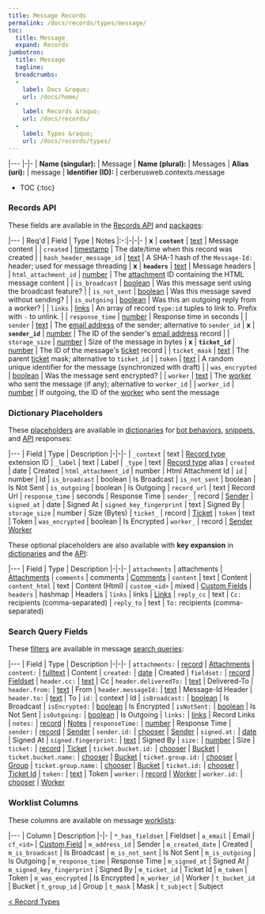```yaml
---
title: Message Records
permalink: /docs/records/types/message/
toc:
  title: Message
  expand: Records
jumbotron:
  title: Message
  tagline: 
  breadcrumbs:
  -
    label: Docs &raquo;
    url: /docs/home/
  -
    label: Records &raquo;
    url: /docs/records/
  -
    label: Types &raquo;
    url: /docs/records/types/
---
```


|---
|-|-
| **Name (singular):** | Message
| **Name (plural):** | Messages
| **Alias (uri):** | message
| **Identifier (ID):** | cerberusweb.contexts.message

* TOC
{:toc}

### Records API

These fields are available in the [Records API](/docs/api/endpoints/records/) and [packages](/docs/packages/):

|---
| Req'd | Field | Type | Notes
|:-:|-|-|-
| **x** | **`content`** | [text](/docs/records/fields/types/text/) | Message content 
|   | `created` | [timestamp](/docs/records/fields/types/timestamp/) | The date/time when this record was created 
|   | `hash_header_message_id` | [text](/docs/records/fields/types/text/) | A SHA-1 hash of the `Message-Id:` header; used for message threading 
| **x** | **`headers`** | [text](/docs/records/fields/types/text/) | Message headers 
|   | `html_attachment_id` | [number](/docs/records/fields/types/number/) | The [attachment](/docs/records/types/attachment/) ID containing the HTML message content 
|   | `is_broadcast` | [boolean](/docs/records/fields/types/boolean/) | Was this message sent using the broadcast feature? 
|   | `is_not_sent` | [boolean](/docs/records/fields/types/boolean/) | Was this message saved without sending? 
|   | `is_outgoing` | [boolean](/docs/records/fields/types/boolean/) | Was this an outgoing reply from a worker? 
|   | `links` | [links](/docs/records/fields/types/links/) | An array of record `type:id` tuples to link to. Prefix with `-` to unlink. 
|   | `response_time` | [number](/docs/records/fields/types/number/) | Response time in seconds 
|   | `sender` | [text](/docs/records/fields/types/text/) | The [email address](/docs/records/types/address/) of the sender; alternative to `sender_id` 
| **x** | **`sender_id`** | [number](/docs/records/fields/types/number/) | The ID of the sender's [email address](/docs/records/types/address/) record 
|   | `storage_size` | [number](/docs/records/fields/types/number/) | Size of the message in bytes 
| **x** | **`ticket_id`** | [number](/docs/records/fields/types/number/) | The ID of the message's [ticket](/docs/records/types/ticket/) record 
|   | `ticket_mask` | [text](/docs/records/fields/types/text/) | The parent [ticket](/docs/records/types/ticket/) mask; alternative to `ticket_id` 
|   | `token` | [text](/docs/records/fields/types/text/) | A random unique identifier for the message (synchronized with draft) 
|   | `was_encrypted` | [boolean](/docs/records/fields/types/boolean/) | Was the message sent encrypted? 
|   | `worker` | [text](/docs/records/fields/types/text/) | The [worker](/docs/records/types/worker/) who sent the message (if any); alternative to `worker_id` 
|   | `worker_id` | [number](/docs/records/fields/types/number/) | If outgoing, the ID of the [worker](/docs/records/types/worker/) who sent the message 

### Dictionary Placeholders

These [placeholders](/docs/bots/scripting/placeholders/) are available in [dictionaries](/docs/bots/behaviors/dictionaries/) for [bot behaviors](/docs/bots/behaviors/), [snippets](/docs/snippets/), and [API](/docs/api/) responses:

|---
| Field | Type | Description
|-|-|-
| `_context` | text | [Record type](/docs/records/types/) extension ID
| `_label` | text | Label
| `_type` | text | [Record type](/docs/records/types/) alias
| `created` | date | Created
| `html_attachment_id` | number | Html Attachment Id
| `id` | number | Id
| `is_broadcast` | boolean | Is Broadcast
| `is_not_sent` | boolean | Is Not Sent
| `is_outgoing` | boolean | Is Outgoing
| `record_url` | text | Record Url
| `response_time` | seconds | Response Time
| `sender_` | record | [Sender](/docs/records/types/address/)
| `signed_at` | date | Signed At
| `signed_key_fingerprint` | text | Signed By
| `storage_size` | number | Size (Bytes)
| `ticket_` | record | [Ticket](/docs/records/types/ticket/)
| `token` | text | Token
| `was_encrypted` | boolean | Is Encrypted
| `worker_` | record | [Sender Worker](/docs/records/types/worker/)

These optional placeholders are also available with **key expansion** in [dictionaries](/docs/bots/behaviors/dictionaries/key-expansion/) and the [API](/docs/api/responses/#expanding-keys-in-api-requests):

|---
| Field | Type | Description
|-|-|-
| `attachments` | attachments | [Attachments](/docs/bots/behaviors/dictionaries/key-expansion/#attachments)
| `comments` | comments | [Comments](/docs/bots/behaviors/dictionaries/key-expansion/#comments)
| `content` | text | Content
| `content_html` | text | Content (Html)
| `custom_<id>` | mixed | [Custom Fields](/docs/bots/behaviors/dictionaries/key-expansion/#custom-fields)
| `headers` | hashmap | Headers
| `links` | links | [Links](/docs/bots/behaviors/dictionaries/key-expansion/#links)
| `reply_cc` | text | `Cc:` recipients (comma-separated)
| `reply_to` | text | `To:` recipients (comma-separated)
	
### Search Query Fields

These [filters](/docs/search/#filters) are available in message [search queries](/docs/search/):

|---
| Field | Type | Description
|-|-|-
| `attachments:` | [record](/docs/search/#deep-search) | [Attachments](/docs/records/types/attachment/)
| `content:` | [fulltext](/docs/search/#fulltext) | Content
| `created:` | [date](/docs/search/#dates) | Created
| `fieldset:` | [record](/docs/search/#deep-search) | [Fieldset](/docs/records/types/custom_fieldset/)
| `header.cc:` | [text](/docs/search/#text) | Cc
| `header.deliveredTo:` | [text](/docs/search/#text) | Delivered-To
| `header.from:` | [text](/docs/search/#text) | From
| `header.messageId:` | [text](/docs/search/#text) | Message-Id Header
| `header.to:` | [text](/docs/search/#text) | To
| `id:` | context | Id
| `isBroadcast:` | [boolean](/docs/search/#booleans) | Is Broadcast
| `isEncrypted:` | [boolean](/docs/search/#booleans) | Is Encrypted
| `isNotSent:` | [boolean](/docs/search/#booleans) | Is Not Sent
| `isOutgoing:` | [boolean](/docs/search/#booleans) | Is Outgoing
| `links:` | [links](/docs/search/#links) | Record Links
| `notes:` | [record](/docs/search/#deep-search) | [Notes](/docs/records/types/comment/)
| `responseTime:` | [number](/docs/search/#numbers) | Response Time
| `sender:` | [record](/docs/search/#deep-search) | [Sender](/docs/records/types/address/)
| `sender.id:` | [chooser](/docs/search/#choosers) | [Sender](/docs/records/types/address/)
| `signed.at:` | [date](/docs/search/#dates) | Signed At
| `signed.fingerprint:` | [text](/docs/search/#text) | Signed By
| `size:` | [number](/docs/search/#numbers) | Size
| `ticket:` | [record](/docs/search/#deep-search) | [Ticket](/docs/records/types/ticket/)
| `ticket.bucket.id:` | [chooser](/docs/search/#choosers) | [Bucket](/docs/records/types/bucket/)
| `ticket.bucket.name:` | [chooser](/docs/search/#choosers) | [Bucket](/docs/records/types/bucket/)
| `ticket.group.id:` | [chooser](/docs/search/#choosers) | [Group](/docs/records/types/group/)
| `ticket.group.name:` | [chooser](/docs/search/#choosers) | [Bucket](/docs/records/types/group/)
| `ticket.id:` | [chooser](/docs/search/#choosers) | [Ticket Id](/docs/records/types/ticket/)
| `token:` | [text](/docs/search/#text) | Token
| `worker:` | [record](/docs/search/#deep-search) | [Worker](/docs/records/types/worker/)
| `worker.id:` | [chooser](/docs/search/#choosers) | [Worker](/docs/records/types/worker/)
	
### Worklist Columns

These columns are available on message [worklists](/docs/worklists/):

|---
| Column | Description
|-|-
| `*_has_fieldset` | Fieldset
| `a_email` | Email
| `cf_<id>` | [Custom Field](/docs/records/types/custom_field/)
| `m_address_id` | Sender
| `m_created_date` | Created
| `m_is_broadcast` | Is Broadcast
| `m_is_not_sent` | Is Not Sent
| `m_is_outgoing` | Is Outgoing
| `m_response_time` | Response Time
| `m_signed_at` | Signed At
| `m_signed_key_fingerprint` | Signed By
| `m_ticket_id` | Ticket Id
| `m_token` | Token
| `m_was_encrypted` | Is Encrypted
| `m_worker_id` | Worker
| `t_bucket_id` | Bucket
| `t_group_id` | Group
| `t_mask` | Mask
| `t_subject` | Subject

<div class="section-nav">
	<div class="left">
		<a href="/docs/records/types/" class="prev">&lt; Record Types</a>
	</div>
	<div class="right align-right">
	</div>
</div>
<div class="clear"></div>